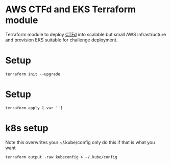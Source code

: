 <!-- BEGIN_TF_DOCS -->
# AWS CTFd and EKS Terraform module

Terraform module to deploy [CTFd](https://ctfd.io/) into scalable but small AWS infrastructure and provision EKS suitable for challenge deployment.

# Setup

```
terraform init --upgrade
```

# Setup
```
terraform apply [-var '']
```

# k8s setup 

Note this overwrites your ~/.kube/config only do this if that is what you want
```
terraform output -raw kubeconfig > ~/.kube/config

```
